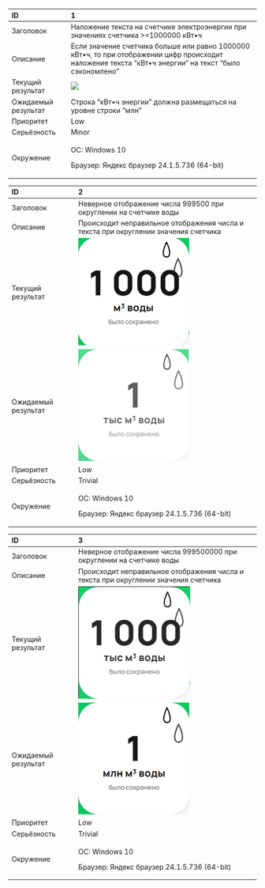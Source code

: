 ﻿|ID|1|
| :- | :- |
|Заголовок|Наложение текста на счетчике электроэнергии при значениях счетчика >=1000000 кВт•ч|
|Описание|Если значение счетчика больше или равно 1000000 кВт•ч, то при отображении цифр происходит наложение текста “кВт•ч энергии” на текст “было сэкономлено”|
|Текущий результат |![](Aspose.Words.be19f3e1-0799-44f7-b281-e71b2ec217b0.001.png)|
|Ожидаемый результат|Строка “кВт•ч энергии” должна размещаться на уровне строки “млн”|
|Приоритет |Low|
|Серьёзность|Minor|
|Окружение|<p>ОС: Windows 10</p><p>Браузер: Яндекс браузер 24.1.5.736 (64-bit)</p>|

|ID|2|
| :- | :- |
|Заголовок|Неверное отображение числа 999500 при округлении на счетчике воды|
|Описание|Происходит неправильное отображения числа и текста при округлении значения счетчика |
|Текущий результат |![](Aspose.Words.be19f3e1-0799-44f7-b281-e71b2ec217b0.002.png)|
|Ожидаемый результат|![](Aspose.Words.be19f3e1-0799-44f7-b281-e71b2ec217b0.003.png)|
|Приоритет |Low|
|Серьёзность|Trivial|
|Окружение|<p>ОС: Windows 10</p><p>Браузер: Яндекс браузер 24.1.5.736 (64-bit)</p>|

|ID|3|
| :- | :- |
|Заголовок|Неверное отображение числа 999500000 при округлении на счетчике воды |
|Описание|Происходит неправильное отображения числа и текста при округлении значения счетчика|
|Текущий результат |![](Aspose.Words.be19f3e1-0799-44f7-b281-e71b2ec217b0.004.png)|
|Ожидаемый результат|![](Aspose.Words.be19f3e1-0799-44f7-b281-e71b2ec217b0.005.png)|
|Приоритет |Low|
|Серьёзность|Trivial|
|Окружение|<p>ОС: Windows 10</p><p>Браузер: Яндекс браузер 24.1.5.736 (64-bit)</p>|

